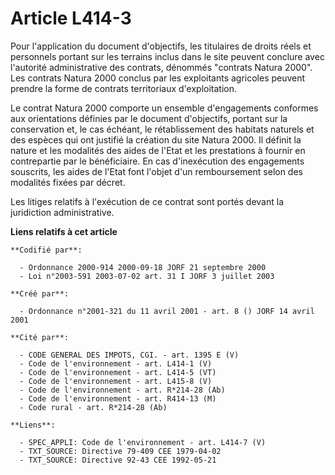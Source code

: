# Article L414-3

Pour l'application du document d'objectifs, les titulaires de droits réels et personnels portant sur les terrains inclus dans
le site peuvent conclure avec l'autorité administrative des contrats, dénommés "contrats Natura 2000". Les contrats Natura
2000 conclus par les exploitants agricoles peuvent prendre la forme de contrats territoriaux d'exploitation.

Le contrat Natura 2000 comporte un ensemble d'engagements conformes aux orientations définies par le document d'objectifs,
portant sur la conservation et, le cas échéant, le rétablissement des habitats naturels et des espèces qui ont justifié la
création du site Natura 2000. Il définit la nature et les modalités des aides de l'Etat et les prestations à fournir en
contrepartie par le bénéficiaire. En cas d'inexécution des engagements souscrits, les aides de l'Etat font l'objet d'un
remboursement selon des modalités fixées par décret.

Les litiges relatifs à l'exécution de ce contrat sont portés devant la juridiction administrative.

**Liens relatifs à cet article**

	**Codifié par**:

	  - Ordonnance 2000-914 2000-09-18 JORF 21 septembre 2000
	  - Loi n°2003-591 2003-07-02 art. 31 I JORF 3 juillet 2003

	**Créé par**:

	  - Ordonnance n°2001-321 du 11 avril 2001 - art. 8 () JORF 14 avril 2001

	**Cité par**:

	  - CODE GENERAL DES IMPOTS, CGI. - art. 1395 E (V)
	  - Code de l'environnement - art. L414-1 (V)
	  - Code de l'environnement - art. L414-5 (VT)
	  - Code de l'environnement - art. L415-8 (V)
	  - Code de l'environnement - art. R*214-28 (Ab)
	  - Code de l'environnement - art. R414-13 (M)
	  - Code rural - art. R*214-28 (Ab)

	**Liens**:

	  - SPEC_APPLI: Code de l'environnement - art. L414-7 (V)
	  - TXT_SOURCE: Directive 79-409 CEE 1979-04-02
	  - TXT_SOURCE: Directive 92-43 CEE 1992-05-21
